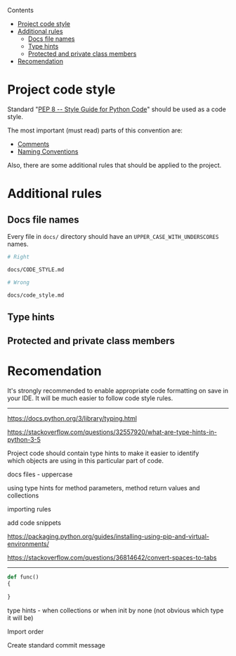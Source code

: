 Contents
- [Project code style](#project-code-style)
- [Additional rules](#additional-rules)
  - [Docs file names](#docs-file-names)
  - [Type hints](#type-hints)
  - [Protected and private class members](#protected-and-private-class-members)
- [Recomendation](#recomendation)



# Project code style

Standard "[PEP 8 -- Style Guide for Python Code](https://www.python.org/dev/peps/pep-0008/)" should be used as a code style.

The most important (must read) parts of this convention are:
- [Comments](https://www.python.org/dev/peps/pep-0008/#comments)
- [Naming Conventions](https://www.python.org/dev/peps/pep-0008/#naming-conventions)

Also, there are some additional rules that should be applied to the project.



# Additional rules

## Docs file names

Every file in `docs/` directory should have an `UPPER_CASE_WITH_UNDERSCORES` names.



``` bash
# Right 

docs/CODE_STYLE.md

```

``` bash
# Wrong

docs/code_style.md

```

## Type hints

## Protected and private class members


# Recomendation

It's strongly recommended to enable appropriate code formatting on save in your IDE.
It will be much easier to follow code style rules.





---
https://docs.python.org/3/library/typing.html

https://stackoverflow.com/questions/32557920/what-are-type-hints-in-python-3-5

Project code should contain type hints to make it easier to identify<br> 
which objects are using in this particular part of code.



docs files - uppercase

using type hints for method parameters, method return values and collections

importing rules



add code snippets


https://packaging.python.org/guides/installing-using-pip-and-virtual-environments/

https://stackoverflow.com/questions/36814642/convert-spaces-to-tabs
___


``` python
def func()
{
    
}
```

type hints - when collections or when init by none (not obvious which type
it will be)

Import order

Create standard commit message